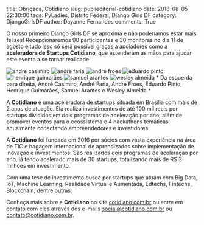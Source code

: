 title: Obrigada, Cotidiano
slug: publieditorial-cotidiano
date: 2018-08-05 22:30:00
tags: PyLadies, Distrito Federal, Django Girls DF
category: DjangoGirlsDF
author: Dayanne Fernandes
comments: True

O nosso primeiro Django Girls DF se aproxima e não poderíamos estar mais felizes! Recepcionaremos 90 participantes e 30 monitoras no dia 11 de agosto e tudo isso só será possível graças à apoiadores como a **aceleradora de Startups Cotidiano**, que estenderam as mãos para ajudar este evento a se tornar realidade.

![andre casimiro](cotidiano/c1.png "André Casimiro.") ![andre faria](cotidiano/c2.png "André Faria.") ![andre froes](cotidiano/c3.png "André Froes.")
![eduardo pinto](cotidiano/c4.png "Eduardo Pinto.") ![henrique guimarães](cotidiano/c5.png "Henrique Guimarães") ![samuel arantes](cotidiano/c6.png "Samuel Arantes") ![wesley almeida](cotidiano/c7.png "Wesley Almeida")
*
Da esquerda para direita, André Casimiro, André Faria, André Froes, Eduardo Pinto, Henrique Guimarães, Samuel Arantes e Wesley Almeida.*

A **Cotidiano** é uma aceleradora de startups situada em Brasília com mais de 2 anos de atuação. Ela realiza investimentos de até 100 mil reais por startups divididos em dois programas de aceleração por ano, além de promover eventos para o ecossistema e 4 hackathons temáticas anualmente conectando empreendedores e investidores.

A **Cotidiano** foi fundada em 2016 por sócios com vasta experiência na área de TIC e bagagem internacional de aprendizados sobre implementação de inovação e investimentos. São realizados dois programas de aceleração por ano, já tendo acelerado mais de 30 startups, totalizando mais de R$ 3 milhões em investimento.

Com uma tese de investimento busca por startups que atuam com Big Data, IoT, Machine Learning, Realidade Virtual e Aumentada, Edtechs, Fintechs, Blockchain, dentre outras.

Conheça mais sobre a **Cotidiano** no site [cotidiano.com.br][site] ou entre em contato com eles através dos e-mails social@cotidiano.com.br ou contato@cotidiano.com.br.

[site]: http://cotidiano.com.br/
